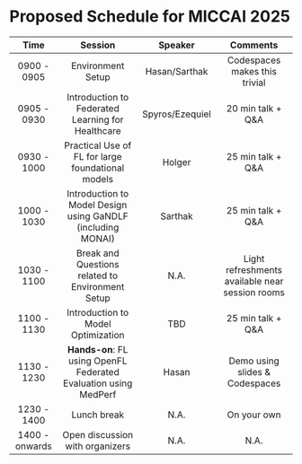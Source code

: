 # Proposed Schedule for MICCAI 2025

|    **Time**    |                             **Session**                            |   **Speaker**   |                   **Comments**                   |
|:--------------:|:------------------------------------------------------------------:|:---------------:|:------------------------------------------------:|
|   0900 - 0905  |                          Environment Setup                         |  Hasan/Sarthak  |           Codespaces makes this trivial          |
|   0905 - 0930  |          Introduction to Federated Learning for Healthcare         | Spyros/Ezequiel |                 20 min talk + Q&A                |
|   0930 - 1000  |           Practical Use of FL for large foundational models        |     Holger      |                 25 min talk + Q&A                |
|   1000 - 1030  |     Introduction to Model Design using GaNDLF (including MONAI)    |     Sarthak     |                 25 min talk + Q&A                |
|   1030 - 1100  |          Break and Questions related to Environment Setup          |       N.A.      | Light refreshments available  near session rooms |
|   1100 - 1130  |                 Introduction to Model Optimization                 |        TBD      |                 25 min talk + Q&A                |
|   1130 - 1230  |  **Hands-on**: FL using OpenFL Federated Evaluation using MedPerf  |      Hasan      |          Demo using slides & Codespaces          |
|   1230 - 1400  |                             Lunch break                            |       N.A.      |                    On your own                   |
| 1400 - onwards |                   Open discussion with organizers                  |       N.A.      |                       N.A.                       |
